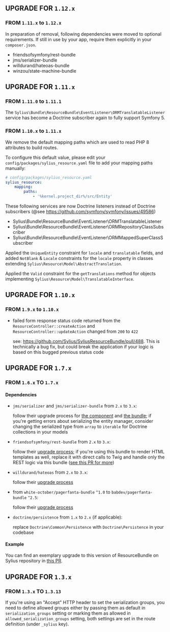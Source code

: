 ## UPGRADE FOR `1.12.x`

### FROM `1.11.x` to `1.12.x`

In preparation of removal, following dependencies were moved to optional requirements. If still in use by your app, require them explicitly in your `composer.json`.

* friendsofsymfony/rest-bundle
* jms/serializer-bundle
* willdurand/hateoas-bundle
* winzou/state-machine-bundle

## UPGRADE FOR `1.11.x`

### FROM `1.11.0` to `1.11.1`

The `Sylius\Bundle\ResourceBundle\EventListener\ORMTranslatableListener` service has become a Doctrine subscriber again 
to fully support Symfony 5.

### FROM `1.10.x` to `1.11.x`

We remove the default mapping paths which are used to read PHP 8 attributes to build routes.

To configure this default value, please edit your `config/packages/sylius_resource.yaml` file to add your mapping paths manually:

```yaml
# config/packages/sylius_resource.yaml
sylius_resource:
    mapping:
        paths:
            - '%kernel.project_dir%/src/Entity'
```

These following services are now Doctrine listeners instead of Doctrine subscribers (@see https://github.com/symfony/symfony/issues/49586)

* Sylius\Bundle\ResourceBundle\EventListener\ORMTranslatableListener
* Sylius\Bundle\ResourceBundle\EventListener\ORMRepositoryClassSubscriber
* Sylius\Bundle\ResourceBundle\EventListener\ORMMappedSuperClassSubscriber

Applied the `UniqueEntity` constraint for `locale` and `translatable` fields, and added `NotBlank` & `Locale` constraints for the `locale` property in classes extending `Sylius\Resource\Model\AbstractTranslation`.

Applied the `Valid` constraint for the `getTranslations` method for objects implementing `Sylius\Resource\Model\TranslatableInterface`.


## UPGRADE FOR `1.10.x`

### FROM `1.9.x` to `1.10.x`

- failed form response status code returned from the `ResourceController::createAction` and `ResourceController::updateAction` changed from `200` to `422`

  see: https://github.com/Sylius/SyliusResourceBundle/pull/488. This is technically a bug fix, but could break the application
  if your logic is based on this bugged previous status code  

## UPGRADE FOR `1.7.x`

### FROM `1.6.x` TO `1.7.x`

#### Dependencies

- `jms/serializer` and `jms/serializer-bundle` from `2.x` to `3.x`:
  
  follow their upgrade process for [the component](https://github.com/schmittjoh/serializer/blob/master/UPGRADING.md#from-2x-to-300) 
  and [the bundle](https://github.com/schmittjoh/JMSSerializerBundle/blob/master/UPGRADING.md#upgrading-from-2x-to-30);
  if you're getting errors about serializing the entity manager, consider changing the serialized type
  from `array` to `iterable` for Doctrine collections in your models

- `friendsofsymfony/rest-bundle` from `2.x` to `3.x`:
  
  follow their [upgrade process](https://github.com/FriendsOfSymfony/FOSRestBundle/blob/3.x/UPGRADING-3.0.md);
  if you're using this bundle to render HTML templates as well, replace it with direct calls to Twig
  and handle only the REST logic via this bundle ([see this PR for more](https://github.com/Sylius/SyliusResourceBundle/pull/167/files))
  
- `willdurand/hateoas` from `2.x` to `3.x`:
  
  follow their [upgrade process](https://github.com/willdurand/Hateoas/blob/master/UPGRADING.md#from-2120-to-300)
  
- from `white-october/pagerfanta-bundle` `^1.0` to `babdev/pagerfanta-bundle` `^2.5`:
  
  follow their [upgrade process](https://github.com/BabDev/PagerfantaBundle/blob/2.x/UPGRADE-2.0.md#migrate-from-whiteoctoberpagerfantabundle-1x-to-babdevpagerfantabundle-20)  

- `doctrine/persistence` from `1.x` to `2.x` (if applicable):
  
  replace `Doctrine\Common\Persistence` with `Doctrine\Persistence` in your codebase

#### Example

You can find an exemplary upgrade to this version of ResourceBundle on Sylius repository in [this PR](https://github.com/Sylius/Sylius/pull/12084).

## UPGRADE FOR `1.3.x`

### FROM `1.3.x` TO `1.3.13`

If you're using an "Accept" HTTP header to set the serialization groups, you need to define allowed groups
either by passing them as default in `serialization_groups` setting or marking them as allowed in 
`allowed_serialization_groups` setting, both settings are set in the route definition (under `_sylius` key).
